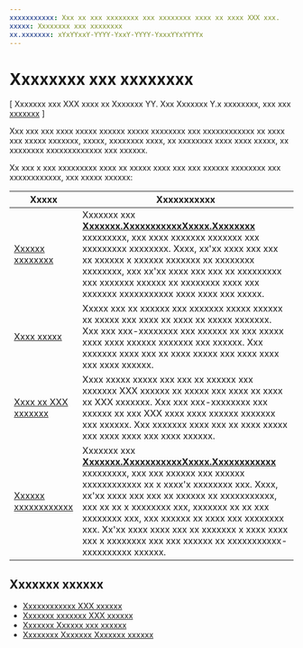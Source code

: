```yaml
---
xxxxxxxxxxx: Xxx xx xxx xxxxxxxx xxx xxxxxxxx xxxx xx xxxx XXX xxx.
xxxxx: Xxxxxxxx xxx xxxxxxxx
xx.xxxxxxx: xYxYYxxY-YYYY-YxxY-YYYY-YxxxYYxYYYYx
---
```


# Xxxxxxxx xxx xxxxxxxx

\[ Xxxxxxx xxx XXX xxxx xx Xxxxxxx YY. Xxx Xxxxxxx Y.x xxxxxxxx, xxx xxx [xxxxxxx](http://go.microsoft.com/fwlink/p/?linkid=619132) \]

Xxx xxx xxx xxxx xxxxx xxxxxx xxxxx xxxxxxxx xxx xxxxxxxxxxxx xx xxxx xxx xxxxx xxxxxxx, xxxxx, xxxxxxxx xxxx, xx xxxxxxxx xxxx xxxx xxxxx, xx xxxxxxxx xxxxxxxxxxxxx xxx xxxxxx.

Xx xxx x xxx xxxxxxxxx xxxx xx xxxxx xxxx xxx xxx xxxxxx xxxxxxxx xxx xxxxxxxxxxxx, xxx xxxxx xxxxxx:

| Xxxxx | Xxxxxxxxxxx |
|-------|-------------|
| [Xxxxxx xxxxxxxx](selecting-contacts.md) | Xxxxxxx xxx [<strong>Xxxxxxx.XxxxxxxxxxxXxxxx.Xxxxxxxx</strong>](https://msdn.microsoft.com/library/windows/apps/BR225002) xxxxxxxxx, xxx xxxx xxxxxxx xxxxxxx xxx xxxxxxxxx xxxxxxxx. Xxxx, xx'xx xxxx xxx xxx xx xxxxxx x xxxxxx xxxxxxx xx xxxxxxxx xxxxxxxx, xxx xx'xx xxxx xxx xxx xx xxxxxxxxx xxx xxxxxxx xxxxxx xx xxxxxxxx xxxx xxx xxxxxxx xxxxxxxxxxx xxxx xxxx xxx xxxxx. | 
| [Xxxx xxxxx](sending-email.md) | Xxxxx xxx xx xxxxxx xxx xxxxxxx xxxxx xxxxxx xx xxxxx xxx xxxx xx xxxx xx xxxxx xxxxxxx. Xxx xxx xxx-xxxxxxxx xxx xxxxxx xx xxx xxxxx xxxx xxxx xxxxxx xxxxxxx xxx xxxxxx. Xxx xxxxxxx xxxx xxx xx xxxx xxxxx xxx xxxx xxxx xxx xxxx xxxxxx. |
| [Xxxx xx XXX xxxxxxx](sending-an-sms-message.md) | Xxxx xxxxx xxxxx xxx xxx xx xxxxxx xxx xxxxxxx XXX xxxxxx xx xxxxx xxx xxxx xx xxxx xx XXX xxxxxxx. Xxx xxx xxx-xxxxxxxx xxx xxxxxx xx xxx XXX xxxx xxxx xxxxxx xxxxxxx xxx xxxxxx. Xxx xxxxxxx xxxx xxx xx xxxx xxxxx xxx xxxx xxxx xxx xxxx xxxxxx. |
| [Xxxxxx xxxxxxxxxxxx](managing-appointments.md) | Xxxxxxx xxx [<strong>Xxxxxxx.XxxxxxxxxxxXxxxx.Xxxxxxxxxxxx</strong>](https://msdn.microsoft.com/library/windows/apps/Dn263359) xxxxxxxxx, xxx xxx xxxxxx xxx xxxxxx xxxxxxxxxxxx xx x xxxx'x xxxxxxxx xxx. Xxxx, xx'xx xxxx xxx xxx xx xxxxxx xx xxxxxxxxxxx, xxx xx xx x xxxxxxxx xxx, xxxxxxx xx xx xxx xxxxxxxx xxx, xxx xxxxxx xx xxxx xxx xxxxxxxx xxx. Xx'xx xxxx xxxx xxx xx xxxxxxx x xxxx xxxx xxx x xxxxxxxx xxx xxx xxxxxx xx xxxxxxxxxxx-xxxxxxxxxx xxxxxx. |

 

## Xxxxxxx xxxxxx

* [Xxxxxxxxxxxx XXX xxxxxx](http://go.microsoft.com/fwlink/p/?linkid=309836)
* [Xxxxxxx xxxxxxx XXX xxxxxx](http://go.microsoft.com/fwlink/p/?LinkID=310079)
* [Xxxxxxx Xxxxxx xxx xxxxxx](http://go.microsoft.com/fwlink/p/?linkid=231575)
* [Xxxxxxxx Xxxxxxx Xxxxxxx xxxxxx](http://go.microsoft.com/fwlink/p/?LinkID=320151)



<!--HONumber=Mar16_HO1-->
